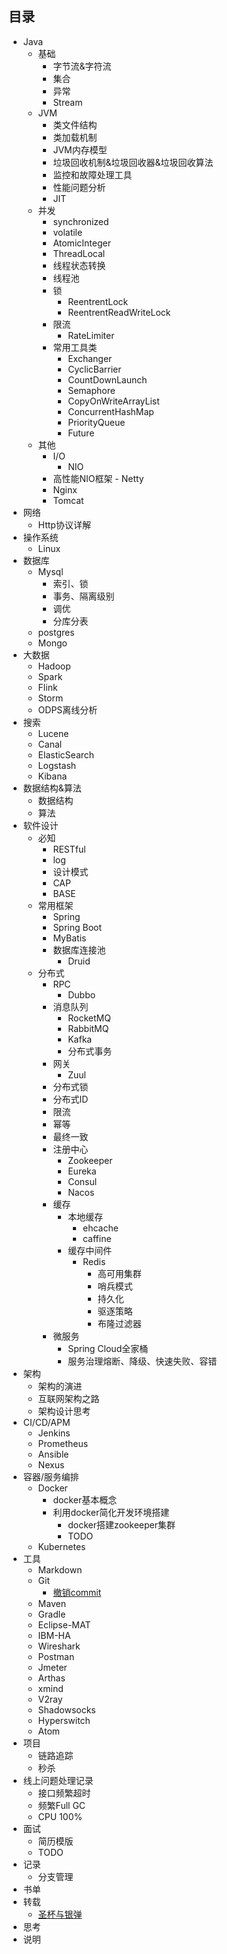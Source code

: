 ## 目录
- Java
  - 基础
    - 字节流&字符流
    - 集合
    - 异常
    - Stream
  - JVM
    - 类文件结构
    - 类加载机制
    - JVM内存模型
    - 垃圾回收机制&垃圾回收器&垃圾回收算法
    - 监控和故障处理工具
    - 性能问题分析
    - JIT
  - 并发
    - synchronized
    - volatile
    - AtomicInteger
    - ThreadLocal
    - 线程状态转换
    - 线程池
    - 锁
      - ReentrentLock
      - ReentrentReadWriteLock
    - 限流
      - RateLimiter
    - 常用工具类
      - Exchanger
      - CyclicBarrier
      - CountDownLaunch
      - Semaphore
      - CopyOnWriteArrayList
      - ConcurrentHashMap
      - PriorityQueue
      - Future
  - 其他
    - I/O
      - NIO
    - 高性能NIO框架 - Netty
    - Nginx
    - Tomcat
- 网络
  - Http协议详解
- 操作系统
  - Linux
- 数据库
  - Mysql
    - 索引、锁
    - 事务、隔离级别
    - 调优
    - 分库分表
  - postgres
  - Mongo
- 大数据
  - Hadoop
  - Spark
  - Flink
  - Storm
  - ODPS离线分析
- 搜索
  - Lucene
  - Canal
  - ElasticSearch
  - Logstash
  - Kibana
- 数据结构&算法
  - 数据结构
  - 算法
- 软件设计
  - 必知
    - RESTful
    - log
    - 设计模式
    - CAP
    - BASE
  - 常用框架
    - Spring
    - Spring Boot
    - MyBatis
    - 数据库连接池
      - Druid
  - 分布式
    - RPC
      - Dubbo
    - 消息队列
      - RocketMQ
      - RabbitMQ
      - Kafka
      - 分布式事务
    - 网关
      - Zuul
    - 分布式锁
    - 分布式ID
    - 限流
    - 幂等
    - 最终一致
    - 注册中心
      - Zookeeper
      - Eureka
      - Consul
      - Nacos
    - 缓存
      - 本地缓存
        - ehcache
        - caffine
      - 缓存中间件
        - Redis
          - 高可用集群
          - 哨兵模式
          - 持久化
          - 驱逐策略
          - 布隆过滤器
    - 微服务
      - Spring Cloud全家桶
      - 服务治理熔断、降级、快速失败、容错
- 架构
  - 架构的演进
  - 互联网架构之路
  - 架构设计思考
- CI/CD/APM
  - Jenkins
  - Prometheus
  - Ansible
  - Nexus
- 容器/服务编排
  - Docker
    - docker基本概念
    - 利用docker简化开发环境搭建
      - docker搭建zookeeper集群
      - TODO
  - Kubernetes
- 工具
  - Markdown
  - Git
    - [撤销commit](/docs/tools/git/cancel_commit.md)
  - Maven
  - Gradle
  - Eclipse-MAT
  - IBM-HA
  - Wireshark
  - Postman
  - Jmeter
  - Arthas
  - xmind
  - V2ray
  - Shadowsocks
  - Hyperswitch
  - Atom
- 项目
  - 链路追踪
  - 秒杀
- 线上问题处理记录
  - 接口频繁超时
  - 频繁Full GC
  - CPU 100%
- 面试
  - 简历模版
  - TODO
- 记录
  - 分支管理
- 书单
- 转载
  - [圣杯与银弹](https://mp.weixin.qq.com/s/lUAwJRFWIsoEhSQiiPOYZw)
- 思考
- 说明
